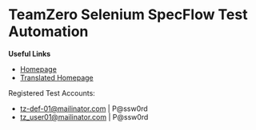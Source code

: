 # TeamZero Selenium SpecFlow Test Automation

**Useful Links**
- [Homepage]('https://teamzeroweb.azurewebsites.net/')
- [Translated Homepage]('https://teamzeroweb.azurewebsites.net/fil')

Registered Test Accounts:
- tz-def-01@mailinator.com | P@ssw0rd
- tz_user01@mailinator.com | P@ssw0rd
